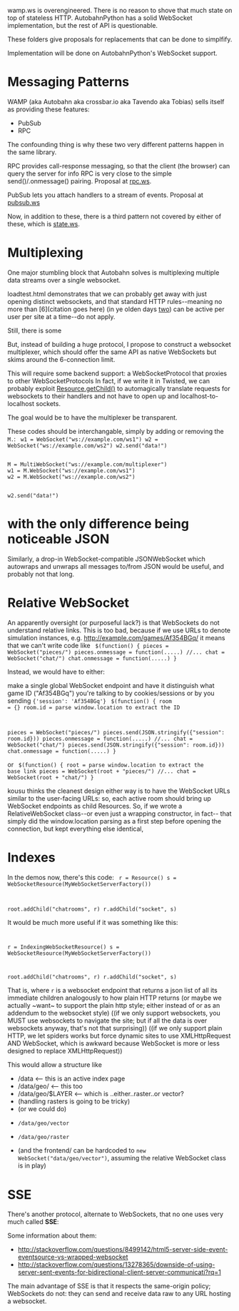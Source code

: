
wamp.ws is overengineered. There is no reason to shove that much state on top of stateless HTTP.
AutobahnPython has a solid WebSocket implementation,
but the rest of API is questionable.

These folders give proposals for replacements that can be done to simplfify.

Implementation will be done on AutobahnPython's WebSocket support.

Messaging Patterns
==================

WAMP (aka Autobahn aka crossbar.io aka Tavendo aka Tobias) sells itself as providing these features:

* PubSub
* RPC

The confounding thing is why these two very different patterns happen in the same library.

RPC provides call-response messaging, so that the client (the browser) can query the server for info
RPC is very close to the simple send()/.onmessage() pairing.
Proposal at [rpc.ws](rpc.ws).

PubSub lets you attach handlers to a stream of events. Proposal at [pubsub.ws](pubsub.ws/)

Now, in addition to these, there is a third pattern not covered by either of these, which is [state.ws](state.ws/).

Multiplexing
============

One major stumbling block that Autobahn solves
is multiplexing multiple data streams over a single websocket.

loadtest.html demonstrates that we can probably get away with just opening distinct websockets,
and that standard HTTP rules--meaning no more than [6](citation goes here) (in ye olden days [two](FIXME))
can be active per user per site at a time--do not apply. 

Still, there is some

But, instead of building a huge protocol, 
I propose to construct a websocket multiplexer, which should offer the same API as native WebSockets
but skims around the 6-connection limit.

This will require some backend support: a WebSocketProtocol that proxies to other WebSocketProtocols
In fact, if we write it in Twisted, we can probably exploit [Resource.getChild()](https://twistedmatrix.com/documents/current/api/twisted.web.resource.Resource.html#getChild)
to automagically translate requests for websockets to their handlers
and not have to open up and localhost-to-localhost sockets.

The goal would be to have the multiplexer be transparent.

These codes should be interchangable, simply by adding or removing the <code>M.</code>:
<code>
w1 = WebSocket("ws://example.com/ws1")
w2 = WebSocket("ws://example.com/ws2")
w2.send("data!")
</code>

<code>
M = MultiWebSocket("ws://example.com/multiplexer")
w1 = M.WebSocket("ws://example.com/ws1")
w2 = M.WebSocket("ws://example.com/ws2")

w2.send("data!")
</code>

with the only difference being noticeable 
JSON
====

Similarly, a drop-in WebSocket-compatible JSONWebSocket which autowraps and unwraps all messages to/from JSON would be useful, and probably not that long.


Relative WebSocket
==================

An apparently oversight (or purposeful lack?) is that WebSockets do not understand relative links.
This is too bad, because if we use URLs to denote simulation instances, e.g. http://example.com/games/Af354BGq/
it means that we can't write code like
<code>
$(function() {
  pieces = WebSocket("pieces/")
  pieces.onmessage = function(.....)
  //...
  chat = WebSocket("chat/")
  chat.onmessage = function(.....)
}
</code>

Instead, we would have to either:

 make a single global WebSocket endpoint and have it distinguish what
game ID ("Af354BGq") you're talking to by cookies/sessions or by you sending <code>{'session': 'Af354BGq'}</code>
<code>
$(function() {
  room = {}
  room.id = parse window.location to extract the ID
  
  pieces = WebSocket("pieces/")
  pieces.send(JSON.stringify({"session": room.id}))
  pieces.onmessage = function(.....)
  //...
  chat = WebSocket("chat/")
  pieces.send(JSON.stringify({"session": room.id}))
  chat.onmessage = function(.....)
}
</code>

or 
<code>
$(function() {
  root = parse window.location to extract the base link
  pieces = WebSocket(root + "pieces/")
  //...
  chat = WebSocket(root + "chat/")
}
</code>

kousu thinks the cleanest design either way is to have the WebSocket URLs similar to the user-facing URLs:
  so, each active room should bring up WebSocket endpoints as child Resources. So, if we wrote a RelativeWebSocket class--or even just
a wrapping constructor, in fact-- that simply did
the window.location parsing as a first step before opening the connection, but kept everything else identical,


Indexes
=======

In the demos now, there's this code:
<code>
r = Resource()
s = WebSocketResource(MyWebSocketServerFactory())

root.addChild("chatrooms", r)
r.addChild("socket", s)
</code>

It would be much more useful if it was something like this:
<code>

r = IndexingWebSocketResource()
s = WebSocketResource(MyWebSocketServerFactory())

root.addChild("chatrooms", r)
r.addChild("socket", s)
</code>

That is, where <code>r</code> is a websocket endpoint that returns a json list of all its immediate children
analogously to how plain HTTP returns (or maybe we actually ~want~ to support the plain http style; either instead of or as an addendum to the websocket style)
((if we only support websockets, you MUST use websockets to navigate the site; but if all the data is over websockets anyway, that's not that surprising))
((if we only support plain HTTP, we let spiders works but force dynamic sites to use XMLHttpRequest AND WebSocket, which is awkward because WebSocket is more or less designed to replace XMLHttpRequest))

This would allow a structure like
 *  /data <-- this is an active index page
 * /data/geo/ <-- this too
 * /data/geo/$LAYER <-- which is ..either..raster..or vector?
 *  (handling rasters is going to be tricky)
 *  (or we could do)
 *     /data/geo/vector
 *     /data/geo/raster
 *  (and the frontend/ can be hardcoded to <code>new WebSocket("data/geo/vector")</code>, assuming the relative WebSocket class is in play)




SSE
===

There's another protocol, alternate to WebSockets, that no one uses very much called **SSE**:

Some information about them:

* http://stackoverflow.com/questions/8499142/html5-server-side-event-eventsource-vs-wrapped-websocket
* http://stackoverflow.com/questions/13278365/downside-of-using-server-sent-events-for-bidirectional-client-server-communicati?rq=1

The main advantage of SSE is that it respects the same-origin policy; WebSockets do not: they can send and receive data raw to any URL hosting a websocket.
